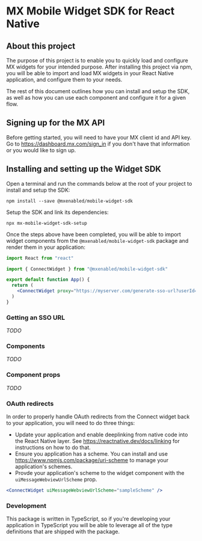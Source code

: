 # MX Mobile Widget SDK for React Native

## About this project

The purpose of this project is to enable you to quickly load and configure MX
widgets for your intended purpose. After installing this project via npm, you
will be able to import and load MX widgets in your React Native application,
and configure them to your needs.

The rest of this document outlines how you can install and setup the SDK, as
well as how you can use each component and configure it for a given flow.


## Signing up for the MX API

Before getting started, you will need to have your MX client id and API key. Go
to https://dashboard.mx.com/sign_in if you don't have that information or you
would like to sign up.


## Installing and setting up the Widget SDK

Open a terminal and run the commands below at the root of your project to
install and setup the SDK:

```
npm install --save @mxenabled/mobile-widget-sdk
```

Setup the SDK and link its dependencies:

```
npx mx-mobile-widget-sdk-setup
```

Once the steps above have been completed, you will be able to import widget
components from the `@mxenabled/mobile-widget-sdk` package and render them in
your application:

```jsx
import React from "react"

import { ConnectWidget } from "@mxenabled/mobile-widget-sdk"

export default function App() {
  return (
    <ConnectWidget proxy="https://myserver.com/generate-sso-url?userId=123" />
  )
}
```

### Getting an SSO URL

_TODO_


### Components

_TODO_


### Component props

_TODO_


### OAuth redirects

In order to properly handle OAuth redirects from the Connect widget back to
your application, you will need to do three things:

- Update your application and enable deeplinking from native code into the
  React Native layer. See https://reactnative.dev/docs/linking for instructions
  on how to do that.
- Ensure you application has a scheme. You can install and use
  https://www.npmjs.com/package/uri-scheme to manage your application's
  schemes.
- Provde your application's scheme to the widget component with the
  `uiMessageWebviewUrlScheme` prop.

```jsx
<ConnectWidget uiMessageWebviewUrlScheme="sampleScheme" />
```


### Development

This package is written in TypeScript, so if you're developing your application
in TypeScript you will be able to leverage all of the type definitions that are
shipped with the package.
